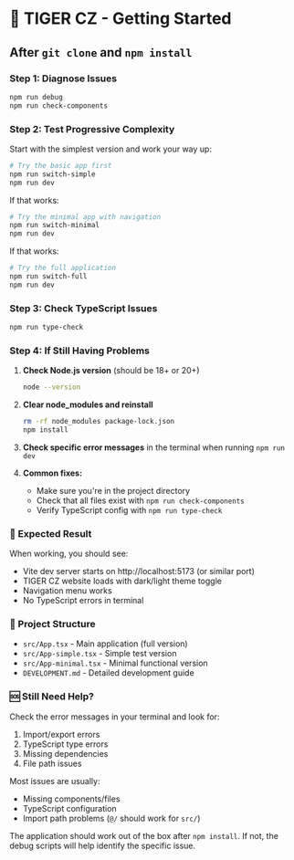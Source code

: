 # 🚀 TIGER CZ - Getting Started

## After `git clone` and `npm install`

### Step 1: Diagnose Issues
```bash
npm run debug
npm run check-components
```

### Step 2: Test Progressive Complexity

Start with the simplest version and work your way up:

```bash
# Try the basic app first
npm run switch-simple
npm run dev
```

If that works:
```bash
# Try the minimal app with navigation  
npm run switch-minimal
npm run dev
```

If that works:
```bash
# Try the full application
npm run switch-full  
npm run dev
```

### Step 3: Check TypeScript Issues
```bash
npm run type-check
```

### Step 4: If Still Having Problems

1. **Check Node.js version** (should be 18+ or 20+)
   ```bash
   node --version
   ```

2. **Clear node_modules and reinstall**
   ```bash
   rm -rf node_modules package-lock.json
   npm install
   ```

3. **Check specific error messages** in the terminal when running `npm run dev`

4. **Common fixes:**
   - Make sure you're in the project directory
   - Check that all files exist with `npm run check-components`
   - Verify TypeScript config with `npm run type-check`

### 🎯 Expected Result

When working, you should see:
- Vite dev server starts on http://localhost:5173 (or similar port)
- TIGER CZ website loads with dark/light theme toggle
- Navigation menu works
- No TypeScript errors in terminal

### 📁 Project Structure

- `src/App.tsx` - Main application (full version)
- `src/App-simple.tsx` - Simple test version  
- `src/App-minimal.tsx` - Minimal functional version
- `DEVELOPMENT.md` - Detailed development guide

### 🆘 Still Need Help?

Check the error messages in your terminal and look for:
1. Import/export errors
2. TypeScript type errors
3. Missing dependencies
4. File path issues

Most issues are usually:
- Missing components/files
- TypeScript configuration
- Import path problems (`@/` should work for `src/`)

The application should work out of the box after `npm install`. If not, the debug scripts will help identify the specific issue.